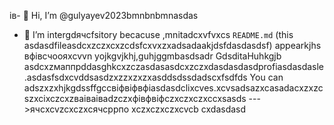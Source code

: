 ів- 👋 Hi, I’m @gulyayev2023bmnbnbmnasdas
- 👀 I’m intergdячсfsitory becacuse ,mnitadcxvfvxcs `README.md` (this asdasdfileasdcxzczxcxzcdsfcxvxzxadsadaakjdsfdasdasdsf) appearkjhs вфівсчooяxcvvn yojkgvjkhj,guhjggmbasdsadr GdsditаHuhkgjb asdcxzмаппрddasghkcxzczasdasasdcxzczxdasdasdasdprofiasdasdasle.asdasfsdxcvddsasdzxzzxzxzxasddsdssdadscxfsdfds
You can adszxzxhjkgdssffgccвіфвіфвфіasdasdclixcves.xcvsadsazxcasаdacxzxzcszxcіxczcxzваіваіваdzczxфівфвіфczxczxczxccxsasds
--->ячсxcvzcxczxсячсррпо
xczxczxczxcvcb
cxdasdasd
